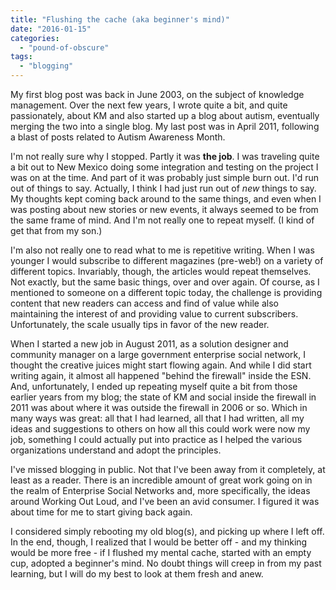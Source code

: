 ```yaml
---
title: "Flushing the cache (aka beginner's mind)"
date: "2016-01-15"
categories: 
  - "pound-of-obscure"
tags: 
  - "blogging"
---
```


My first blog post was back in June 2003, on the subject of knowledge management. Over the next few years, I wrote quite a bit, and quite passionately, about KM and also started up a blog about autism, eventually merging the two into a single blog. My last post was in April 2011, following a blast of posts related to Autism Awareness Month.

I'm not really sure why I stopped. Partly it was **the job**. I was traveling quite a bit out to New Mexico doing some integration and testing on the project I was on at the time. And part of it was probably just simple burn out. I'd run out of things to say. Actually, I think I had just run out of _new_ things to say. My thoughts kept coming back around to the same things, and even when I was posting about new stories or new events, it always seemed to be from the same frame of mind. And I'm not really one to repeat myself. (I kind of get that from my son.)

I'm also not really one to read what to me is repetitive writing. When I was younger I would subscribe to different magazines (pre-web!) on a variety of different topics. Invariably, though, the articles would repeat themselves. Not exactly, but the same basic things, over and over again. Of course, as I mentioned to someone on a different topic today, the challenge is providing content that new readers can access and find of value while also maintaining the interest of and providing value to current subscribers. Unfortunately, the scale usually tips in favor of the new reader.

When I started a new job in August 2011, as a solution designer and community manager on a large government enterprise social network, I thought the creative juices might start flowing again. And while I did start writing again, it almost all happened "behind the firewall" inside the ESN. And, unfortunately, I ended up repeating myself quite a bit from those earlier years from my blog; the state of KM and social inside the firewall in 2011 was about where it was outside the firewall in 2006 or so. Which in many ways was great: all that I had learned, all that I had written, all my ideas and suggestions to others on how all this could work were now my job, something I could actually put into practice as I helped the various organizations understand and adopt the principles.

I've missed blogging in public. Not that I've been away from it completely, at least as a reader. There is an incredible amount of great work going on in the realm of Enterprise Social Networks and, more specifically, the ideas around Working Out Loud, and I've been an avid consumer. I figured it was about time for me to start giving back again.

I considered simply rebooting my old blog(s), and picking up where I left off. In the end, though, I realized that I would be better off - and my thinking would be more free - if I flushed my mental cache, started with an empty cup, adopted a beginner's mind. No doubt things will creep in from my past learning, but I will do my best to look at them fresh and anew.

